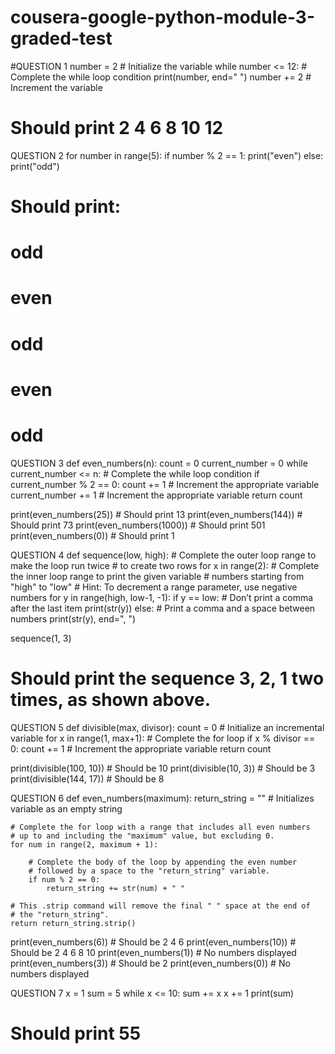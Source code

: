 # cousera-google-python-module-3-graded-test
#QUESTION 1
number = 2 # Initialize the variable 
while number <= 12: # Complete the while loop condition
    print(number, end=" ")
    number += 2 # Increment the variable

# Should print 2 4 6 8 10 12

QUESTION 2
for number in range(5):
    if number % 2 == 1:
        print("even")
    else:
        print("odd")


# Should print:
# odd
# even
# odd
# even
# odd

QUESTION 3
def even_numbers(n):
    count = 0
    current_number = 0
    while current_number <= n: # Complete the while loop condition
        if current_number % 2 == 0:
            count += 1 # Increment the appropriate variable
        current_number += 1 # Increment the appropriate variable
    return count
    
print(even_numbers(25))   # Should print 13
print(even_numbers(144))  # Should print 73
print(even_numbers(1000)) # Should print 501
print(even_numbers(0))    # Should print 1

QUESTION 4
def sequence(low, high):
    # Complete the outer loop range to make the loop run twice
    # to create two rows
    for x in range(2): 
        # Complete the inner loop range to print the given variable
        # numbers starting from "high" to "low" 
        # Hint: To decrement a range parameter, use negative numbers
        for y in range(high, low-1, -1): 
            if y == low:
                # Don’t print a comma after the last item
                print(str(y)) 
            else:
                # Print a comma and a space between numbers
                print(str(y), end=", ") 

sequence(1, 3)
# Should print the sequence 3, 2, 1 two times, as shown above.

QUESTION 5
def divisible(max, divisor):
    count = 0 # Initialize an incremental variable
    for x in range(1, max+1): # Complete the for loop
        if x % divisor == 0:
            count += 1 # Increment the appropriate variable
    return count

print(divisible(100, 10)) # Should be 10
print(divisible(10, 3)) # Should be 3
print(divisible(144, 17)) # Should be 8

QUESTION 6
def even_numbers(maximum):
    return_string = ""  # Initializes variable as an empty string

    # Complete the for loop with a range that includes all even numbers
    # up to and including the "maximum" value, but excluding 0.
    for num in range(2, maximum + 1):

        # Complete the body of the loop by appending the even number
        # followed by a space to the "return_string" variable.
        if num % 2 == 0:
            return_string += str(num) + " "

    # This .strip command will remove the final " " space at the end of
    # the "return_string".
    return return_string.strip()

print(even_numbers(6))  # Should be 2 4 6
print(even_numbers(10))  # Should be 2 4 6 8 10
print(even_numbers(1))   # No numbers displayed
print(even_numbers(3))   # Should be 2
print(even_numbers(0))   # No numbers displayed

QUESTION 7
x = 1
sum = 5
while x <= 10:
    sum += x
    x += 1
print(sum)
# Should print 55

